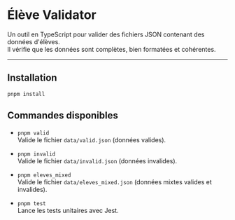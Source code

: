 # Élève Validator

Un outil en TypeScript pour valider des fichiers JSON contenant des données d'élèves.  
Il vérifie que les données sont complètes, bien formatées et cohérentes.

---

## Installation

```
pnpm install
```

## Commandes disponibles

- `pnpm valid`  
  Valide le fichier `data/valid.json` (données valides).

- `pnpm invalid`  
  Valide le fichier `data/invalid.json` (données invalides).

- `pnpm eleves_mixed`  
  Valide le fichier `data/eleves_mixed.json` (données mixtes valides et invalides).

- `pnpm test`  
  Lance les tests unitaires avec Jest.
